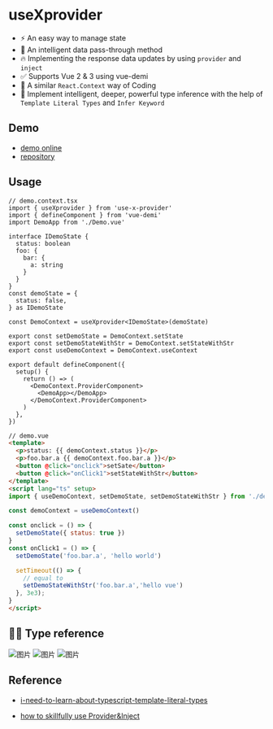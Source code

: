 # useXprovider

- ⚡️ An easy way to manage state
- 🚚 An intelligent data pass-through method
- 🔥 Implementing the response data updates by using `provider` and `inject`
- ✅ Supports Vue 2 & 3 using vue-demi
- 🚀 A similar `React.Context` way of Coding
- 💪 Implement intelligent, deeper, powerful type inference with the help of `Template Literal Types` and `Infer Keyword`

## Demo

- [demo online](https://codesandbox.io/s/dreamy-sinoussi-zinjvv)
- [repository](https://github.com/phillyx/vue-use-useXprovider)

## Usage

```tsx
// demo.context.tsx
import { useXprovider } from 'use-x-provider'
import { defineComponent } from 'vue-demi'
import DemoApp from './Demo.vue'

interface IDemoState {
  status: boolean
  foo: {
    bar: {
      a: string
    }
  }
}
const demoState = {
  status: false,
} as IDemoState

const DemoContext = useXprovider<IDemoState>(demoState)

export const setDemoState = DemoContext.setState
export const setDemoStateWithStr = DemoContext.setStateWithStr
export const useDemoContext = DemoContext.useContext

export default defineComponent({
  setup() {
    return () => (
      <DemoContext.ProviderComponent>
        <DemoApp></DemoApp>
      </DemoContext.ProviderComponent>
    )
  },
})
```

``` html
// demo.vue
<template>
  <p>status: {{ demoContext.status }}</p>
  <p>foo.bar.a {{ demoContext.foo.bar.a }}</p>
  <button @click="onclick">setSate</button>
  <button @click="onClick1">setStateWithStr</button>
</template>
<script lang="ts" setup>
import { useDemoContext, setDemoState, setDemoStateWithStr } from './demo.context'

const demoContext = useDemoContext()

const onclick = () => {
  setDemoState({ status: true })
}
const onClick1 = () => {
  setDemoState('foo.bar.a', 'hello world')

  setTimeout(() => {
    // equal to
    setDemoStateWithStr('foo.bar.a','hello vue')
  }, 3e3);
}
</script>

```
## 🐄🍺 Type reference

![图片](https://static01.imgkr.com/temp/b64aa8df0a64451784ed82ea48b6be66.png)
![图片](https://static01.imgkr.com/temp/39c74b60602a4151adfa36695166ada8.png)
![图片](https://static01.imgkr.com/temp/5c2cd70f791a45fa94519d215d15853e.png)

## Reference

- [i-need-to-learn-about-typescript-template-literal-types](https://dev.to/phenomnominal/i-need-to-learn-about-typescript-template-literal-types-51po)

- [how to skillfully use Provider&Inject](https://juejin.cn/post/6887770717430120456)